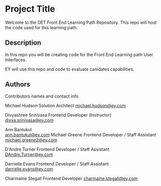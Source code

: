 # Project Title

Welcome to the DET Front End Learning Path Repository.
This repo will host the code used for this learning path.

## Description

In this repo you will be creating code for the Front End Learning path User Interfaces. 

EY will use this repo and code to evaluate canidates capabilities. 

## Authors

Contributors names and contact info

Michael Hudson
Solution Architect
michael.hudson@ey.com

Divyashree Srinivasa
Frontend Developer (Instructor)
divya.srinivasa@ey.com

Ann Bantukul   
ann.bantukul@ey.com
Michael Greene
Frontend Developer / Staff Assistant
michael.greene2@ey.com

D'Andre Turner
Frontend Developer / Staff Assistant
DAndre.Turner@ey.com

Darrielle Evans
Frontend Developer / Staff Assistant
darrielle.evans@ey.com

Charmaine Stegall
Frontend Developer
charmaine.stegall@ey.com
